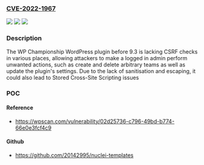 ### [CVE-2022-1967](https://cve.mitre.org/cgi-bin/cvename.cgi?name=CVE-2022-1967)
![](https://img.shields.io/static/v1?label=Product&message=WP%20Championship&color=blue)
![](https://img.shields.io/static/v1?label=Version&message=9.3%3C%209.3%20&color=brighgreen)
![](https://img.shields.io/static/v1?label=Vulnerability&message=CWE-352%20Cross-Site%20Request%20Forgery%20(CSRF)&color=brighgreen)

### Description

The WP Championship WordPress plugin before 9.3 is lacking CSRF checks in various places, allowing attackers to make a logged in admin perform unwanted actions, such as create and delete arbitrary teams as well as update the plugin's settings. Due to the lack of sanitisation and escaping, it could also lead to Stored Cross-Site Scripting issues

### POC

#### Reference
- https://wpscan.com/vulnerability/02d25736-c796-49bd-b774-66e0e3fcf4c9

#### Github
- https://github.com/20142995/nuclei-templates

